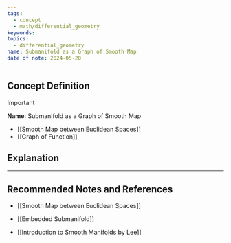 ```yaml
---
tags:
  - concept
  - math/differential_geometry
keywords: 
topics:
  - differential_geometry
name: Submanifold as a Graph of Smooth Map
date of note: 2024-05-20
---
```


## Concept Definition

>[!important]
>**Name**: Submanifold as a Graph of Smooth Map



- [[Smooth Map between Euclidean Spaces]]
- [[Graph of Function]]

## Explanation





-----------
##  Recommended Notes and References

- [[Smooth Map between Euclidean Spaces]]

- [[Embedded Submanifold]]

- [[Introduction to Smooth Manifolds by Lee]]